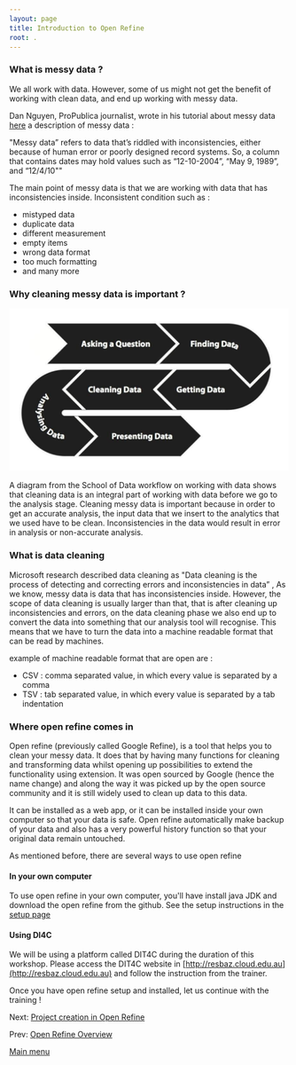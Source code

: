 ```yaml
---
layout: page
title: Introduction to Open Refine
root: .
---
```


### What is messy data ?

We all work with data. However, some of us might not get the benefit of working with clean data, and end up working with messy data.

Dan Nguyen, ProPublica journalist, wrote in his tutorial about messy data [here](https://www.propublica.org/nerds/item/using-google-refine-for-data-cleaning) a description of messy data :

"Messy data” refers to data that’s riddled with inconsistencies, either because of human error or poorly designed record systems. So, a column that contains dates may hold values such as “12-10-2004”, “May 9, 1989”, and “12/4/10""

The main point of messy data is that we are working with data that has inconsistencies inside. Inconsistent condition such as :

- mistyped data
- duplicate data
- different measurement
- empty items
- wrong data format
- too much formatting
- and many more

### Why cleaning messy data is important ?

![](img/open-refine-01-01.png)

A diagram from the School of Data workflow on working with data shows that cleaning data is an integral part of working with data before we go to the analysis stage. Cleaning messy data is important because in order to get an accurate analysis, the input data that we insert to the analytics that we used have to be clean. Inconsistencies in the data would result in error in analysis or non-accurate analysis.

### What is data cleaning

Microsoft research described data cleaning as "Data cleaning is the process of detecting and correcting errors and inconsistencies in data” , As we know, messy data is data that has inconsistencies inside. However, the scope of data cleaning is usually larger than that, that is after cleaning up inconsistencies and errors, on the data cleaning phase we also end up to convert the data into something that our analysis tool will recognise. This means that we have to turn the data into a machine readable format that can be read by machines.

example of machine readable format that are open are :
- CSV : comma separated value, in which every value is separated by a comma
- TSV : tab separated value, in which every value is separated by a tab indentation

### Where open refine comes in 

Open refine (previously called Google Refine), is a tool that helps you to clean your messy data. It does that by having many functions for cleaning and transforming data whilst opening up possibilities to extend the functionality using extension. It was open sourced by Google (hence the name change) and along the way it was picked up by the open source community and it is still widely used to clean up data to this data. 

It can be installed as a web app, or it can be installed inside your own computer so that your data is safe. Open refine automatically make backup of your data and also has a very powerful history function so that your original data remain untouched.

As mentioned before, there are several ways to use open refine

#### In your own computer

To use open refine in your own computer, you'll have install java JDK and download the open refine from the github.
See the setup instructions in the [setup page](install.html)

#### Using DI4C

We will be using a platform called DIT4C during the duration of this workshop.
Please access the DIT4C website in [http://resbaz.cloud.edu.au](http://resbaz.cloud.edu.au) and follow the instruction from the trainer.

Once you have open refine setup and installed, let us continue with the training !

Next: [Project creation in Open Refine](open-refine-02-creation.html)

Prev: [Open Refine Overview](open-refine-00-overview.html)


[Main menu](index.html)
